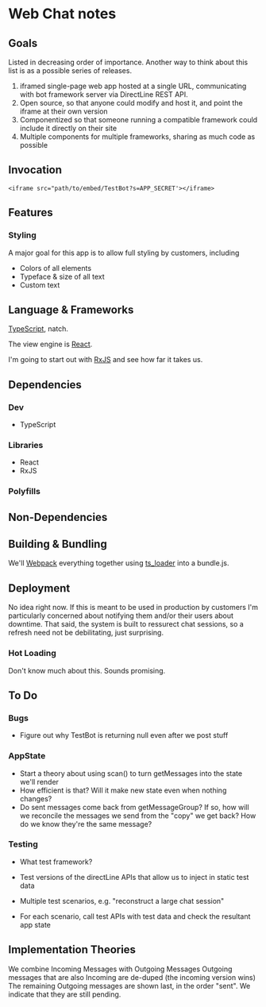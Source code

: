# Web Chat notes

## Goals

Listed in decreasing order of importance. Another way to think about this list is as a possible series of releases. 

1. iframed single-page web app hosted at a single URL, communicating with bot framework server via DirectLine REST API.
2. Open source, so that anyone could modify and host it, and point the iframe at their own version
3. Componentized so that someone running a compatible framework could include it directly on their site
4. Multiple components for multiple frameworks, sharing as much code as possible

## Invocation

    <iframe src="path/to/embed/TestBot?s=APP_SECRET'></iframe>

## Features

### Styling

A major goal for this app is to allow full styling by customers, including
* Colors of all elements
* Typeface & size of all text
* Custom text 

## Language & Frameworks

[TypeScript](https://www.typescriptlang.org), natch.

The view engine is [React](https://facebook.github.io/react/).

I'm going to start out with [RxJS](http://reactivex.io/rxjs) and see how far it takes us. 

## Dependencies

### Dev

* TypeScript

### Libraries

* React
* RxJS 

### Polyfills

## Non-Dependencies

## Building & Bundling

We'll [Webpack](http://webpack.github.io) everything together using [ts_loader](https://github.com/TypeStrong/ts-loader) into a bundle.js.

## Deployment

No idea right now. If this is meant to be used in production by customers I'm particularly concerned about notifying them and/or their users about downtime.
That said, the system is built to ressurect chat sessions, so a refresh need not be debilitating, just surprising.  

### Hot Loading

Don't know much about this. Sounds promising.

## To Do

### Bugs

* Figure out why TestBot is returning null even after we post stuff

### AppState 

* Start a theory about using scan() to turn getMessages into the state we'll render
* How efficient is that? Will it make new state even when nothing changes?
* Do sent messages come back from getMessageGroup? If so, how will we reconcile the messages we send from the "copy" we get back? How do we know they're the same message?

### Testing

* What test framework?

* Test versions of the directLine APIs that allow us to inject in static test data
* Multiple test scenarios, e.g. "reconstruct a large chat session"
* For each scenario, call test APIs with test data and check the resultant app state

## Implementation Theories

We combine Incoming Messages with Outgoing Messages
Outgoing messages that are also Incoming are de-duped (the incoming version wins)
The remaining Outgoing messages are shown last, in the order "sent". We indicate that they are still pending.

